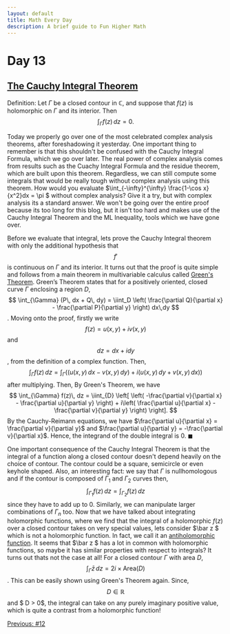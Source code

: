 ```yaml
---
layout: default
title: Math Every Day
description: A brief guide to Fun Higher Math
---
```

# Day 13

## [The Cauchy Integral Theorem](https://en.wikipedia.org/wiki/Cauchy%27s_integral_theorem)

Definition: Let $\Gamma$ be a closed contour in $\mathbb{C}$, and suppose that $f(z)$ is holomorphic on $\Gamma$ and its interior. Then 
$$
\int_{\Gamma} f(z)\, dz = 0.
$$

Today we properly go over one of the most celebrated complex analysis theorems, after foreshadowing it yesterday. One important thing to remember is that this shouldn't be confused with the Cauchy Integral Formula, which we go over later. The real power of complex analysis comes from results such as the Cuachy Integral Formula and the residue theorem, which are built upon this theorem. Regardless, we can still compute some integrals that would be really tough without complex analysis using this theorem. How would you evaluate $\int_{-\infty}^{\infty} \frac{1-\cos x}{x^2}dx = \pi $ without complex analysis? Give it a try, but with complex analysis its a standard answer. We won't be going over the entire proof because its too long for this blog, but it isn't too hard and makes use of the Cauchy Integral Theorem and the ML Inequality, tools which we have gone over.

Before we evaluate that integral, lets prove the Cauchy Integral theorem with only the additional hypothesis that $$f'$$ is continuous on $\Gamma$ and its interior. It turns out that the proof is quite simple and follows from a main theorem in multivariable calculus called [Green's Theorem](https://en.wikipedia.org/wiki/Green%27s_theorem). Green’s Theorem states that for a positively oriented, closed curve $\Gamma$ enclosing a region $D$,$$ \int_{\Gamma} (P\, dx + Q\, dy) = \iint_D \left( \frac{\partial Q}{\partial x} - \frac{\partial P}{\partial y} \right) dx\,dy
$$. Moving onto the proof, firstly we write $$f(z)=u(x,y)+iv(x,y)$$ and $$dz=dx+idy$$, from the definition of a complex function. Then, $$
\int_{\Gamma} f(z)\, dz = \int_{\Gamma} \left( (u(x, y)\, dx - v(x, y)\, dy) + i(u(x, y)\, dy + v(x, y)\, dx) \right)$$ after multiplying. Then, By Green's Theorem, we have $$
\int_{\Gamma} f(z)\, dz = \iint_{D} \left[ \left( -\frac{\partial v}{\partial x} - \frac{\partial u}{\partial y} \right) + i\left( \frac{\partial u}{\partial x} - \frac{\partial v}{\partial y} \right) \right].
$$ By the Cauchy-Reimann equations, we have $\frac{\partial u}{\partial x} = \frac{\partial v}{\partial y}$ and $\frac{\partial u}{\partial y} = -\frac{\partial v}{\partial x}$. Hence, the integrand of the double integral is $0$. $\blacksquare$

One important consequence of the Cauchy Integral Theorem is that the integral of a function along a closed contour doesn't depend heavily on the choice of contour. The contour could be a square, semicircle or even keyhole shaped. Also, an interesting fact: we say that $\Gamma$ is nullhomologous and if the contour is composed of $\Gamma_1$ and $\Gamma_2$ curves then, $$
\int_{\Gamma_1} f(z)\, dz = \int_{\Gamma_2} f(z)\, dz $$ since they have to add up to 0. Similarly, we can manipulate larger combinations of $\Gamma_n$ too. Now that we have talked about integrating holomorphic functions, where we find that the integral of a holomorphic $f(z)$ over a closed contour takes on very special values, lets consider $\bar z $ which is not a holomorphic function. In fact, we call it an [antiholomorphic function](https://en.wikipedia.org/wiki/Antiholomorphic_function). It seems that $\bar z $ has a lot in common with holomorphic functions, so maybe it has similar properties with respect to integrals? It turns out thats not the case at all! For a closed contour $\Gamma$ with area $D$, $$\int_{\Gamma} \bar{z}\, dz = 2i \times \text{Area}(D)$$. This can be easily shown using Green's Theorem again. Since, $$ D \in \mathbb{R}$$ and $ D > 0$, the integral can take on any purely imaginary positive value, which is quite a contrast from a holomorphic function!



<div class="day-nav-wrapper">
  <a href="./day12.html" class="day-nav__link">Previous: #12</a>
</div>
